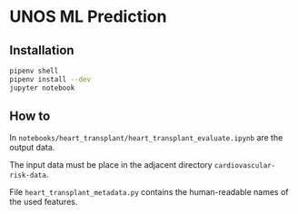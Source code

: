 # UNOS ML Prediction

## Installation

```bash
pipenv shell
pipenv install --dev
jupyter notebook
```

## How to

In `notebooks/heart_transplant/heart_transplant_evaluate.ipynb` are the output data.

The input data must be place in the adjacent directory `cardiovascular-risk-data`.

File `heart_transplant_metadata.py` contains the human-readable names of the used features.

